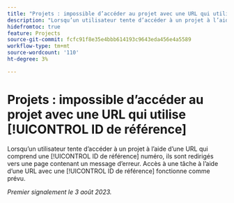 ```yaml
---
title: "Projets : impossible d’accéder au projet avec une URL qui utilise l’ID de référence"
description: "Lorsqu’un utilisateur tente d’accéder à un projet à l’aide d’une URL qui inclut un numéro d’ID de référence, il est redirigé vers une page contenant un message d’erreur. La navigation vers une tâche à l’aide d’une URL avec un ID de référence fonctionne comme prévu."
hidefromtoc: true
feature: Projects
source-git-commit: fcfc91f8e35e4bbb614193c9643eda456e4a5589
workflow-type: tm+mt
source-wordcount: '110'
ht-degree: 3%

---
```



# Projets : impossible d’accéder au projet avec une URL qui utilise [!UICONTROL ID de référence]

Lorsqu’un utilisateur tente d’accéder à un projet à l’aide d’une URL qui comprend une [!UICONTROL ID de référence] numéro, ils sont redirigés vers une page contenant un message d’erreur. Accès à une tâche à l’aide d’une URL avec une [!UICONTROL ID de référence] fonctionne comme prévu.

_Premier signalement le 3 août 2023._

